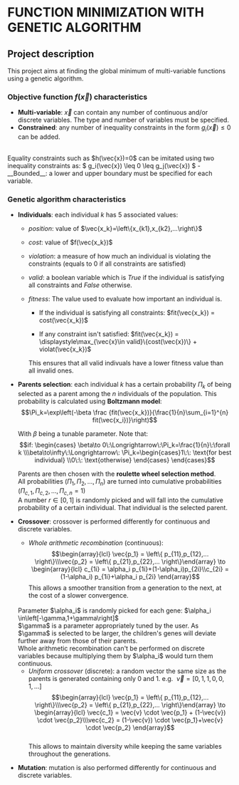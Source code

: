 # FUNCTION MINIMIZATION WITH GENETIC ALGORITHM


## Project description 

This project aims at finding the global minimum of multi-variable functions using a genetic algorithm.

### Objective function $f(\vec{x})$ characteristics
- __Multi-variable__: $\vec{x}$ can contain any number of continuous and/or discrete variables. The type and number of variables must be specified.
- __Constrained__: any number of inequality constraints in the form $g_i(\vec{x})\leq0$ can be added.
<br />
Equality constraints such as $h(\vec{x})=0$ can be imitated using two inequality constraints as: $ g_i(\vec{x}) \leq 0 \leq g_j(\vec{x}) $
- __Bounded__: a lower and upper boundary must be specified for each variable.

### Genetic algorithm characteristics
- __Individuals__: each individual $k$ has 5 associated values: 
  - _position_: value of $\vec{x_k}=\left\{x_{k1},x_{k2},...\right\}$ 
  - _cost_: value of $f(\vec{x_k})$
  - _violation_: a measure of how much an individual is violating the constraints (equals to 0 if all constraints are satisfied)
  - _valid_: a boolean variable which is $True$ if the individual is satisfying all constraints and $False$ otherwise.
  - _fitness_: The value used to evaluate how important an individual is.<br /> 
    - If the individual is satisfying all constraints: $fit(\vec{x_k}) = cost(\vec{x_k})$ 

    - If any constraint isn't satisfied: $fit(\vec{x_k}) = \displaystyle\max_{\vec{x}\in valid}\{cost(\vec{x})\} + violat(\vec{x_k})$  

    This ensures that all valid indivuals have a lower fitness value than all invalid ones.

- __Parents selection__: each individual $k$ has a certain probability $\Pi_k$ of being selected as a parent among the $n$ individuals of the population. This probability is calculated using __Boltzmann model__: $$\Pi_k=\exp\left(-\beta \frac {fit(\vec{x_k})}{\frac{1}{n}\sum_{i=1}^{n} fit(\vec{x_i})}\right)$$

    With $\beta$ being a tunable parameter. Note that:  $$if: \begin{cases}   \beta\to 0\:\Longrightarrow\:\Pi_k=\frac{1}{n}\:\forall k \\\beta\to\infty\:\Longrightarrow\: \Pi_k=\begin{cases}1\:\: \text{for best individual} \\0\:\: \text{otherwise}   \end{cases}  \end{cases}$$

    Parents are then chosen with the __roulette wheel selection method__.<br />
    All probabilities $\left( \Pi_1,\Pi_2,...,\Pi_n \right)$ are turned into cumulative probabilities  $\left( \Pi_{c,1},\Pi_{c,2},...,\Pi_{c,n}=1 \right)$
    <br />
    A number $r\in[0,1]$ is randomly picked and will fall into the cumulative probability of a certain individual. That individual is the selected parent.

- __Crossover__: crossover is performed differently for continuous and discrete variables.
    - _Whole arithmetic recombination_ (continuous): $$\begin{array}{lcl} \vec{p_1} = \left\{ p_{11},p_{12},... \right\}\\\vec{p_2} = \left\{ p_{21},p_{22},...   \right\}\end{array} \to \begin{array}{lcl} c_{1i} = \alpha_i p_{1i}+(1-\alpha_i)p_{2i}\\c_{2i} = (1-\alpha_i) p_{1i}+\alpha_i p_{2i} \end{array}$$ 
    This allows a smoother transition from a generation to the next, at the cost of a slower convergence.
    <br />
    Parameter $\alpha_i$ is randomly picked for each gene: $\alpha_i \in\left[-\gamma,1+\gamma\right]$
    <br />
    $\gamma$ is a parameter appropriately tuned by the user. As $\gamma$ is selected to be larger, the children's genes will deviate further away from those of their parents. 
     <br />
    Whole arithmetic recombination can't be performed on discrete variables because multiplying them by $\alpha_i$ would turn them continuous.

    - _Uniform crossover_ (discrete): a random vector the same size as the parents is generated containing only 0 and 1. e.g. $\:\vec{v}=[0,1,1,0,0,1,...]$
      <br />
      $$\begin{array}{lcl} \vec{p_1} = \left\{ p_{11},p_{12},... \right\}\\\vec{p_2} = \left\{ p_{21},p_{22},...   \right\}\end{array} \to \begin{array}{lcl} \vec{c_1} = \vec{v} \cdot \vec{p_1} + (1-\vec{v}) \cdot \vec{p_2}\\\vec{c_2} = (1-\vec{v}) \cdot \vec{p_1}+\vec{v} \cdot \vec{p_2} \end{array}$$ 
      <br />
      This allows to maintain diversity while keeping the same variables throughout the generations.
      <br />

- __Mutation__: mutation is also performed differently for continuous and discrete variables.
       
    

      

    





































